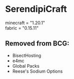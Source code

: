 # SerendipiCraft

minecraft = "1.20.1"  
fabric = "0.15.11"

## Removed from BCG:

- BisectHosting
- e4mc
- Global Packs
- Reese's Sodium Options